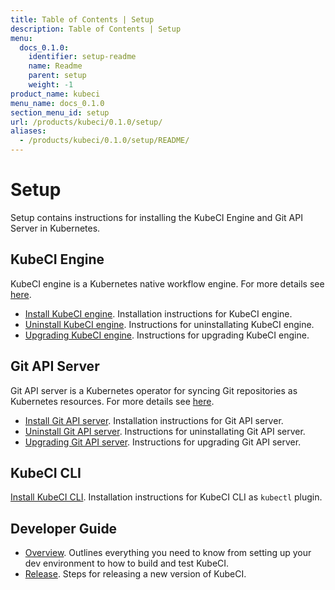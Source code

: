 ```yaml
---
title: Table of Contents | Setup
description: Table of Contents | Setup
menu:
  docs_0.1.0:
    identifier: setup-readme
    name: Readme
    parent: setup
    weight: -1
product_name: kubeci
menu_name: docs_0.1.0
section_menu_id: setup
url: /products/kubeci/0.1.0/setup/
aliases:
  - /products/kubeci/0.1.0/setup/README/
---
```


# Setup

Setup contains instructions for installing the KubeCI Engine and Git API Server in Kubernetes.

## KubeCI Engine

KubeCI engine is a Kubernetes native workflow engine. For more details see [here](/docs/concepts/engine/what-is-kubeci-engine/overview.md).

- [Install KubeCI engine](/docs/setup/engine/install.md). Installation instructions for KubeCI engine.
- [Uninstall KubeCI engine](/docs/setup/engine/uninstall.md). Instructions for uninstallating KubeCI engine.
- [Upgrading KubeCI engine](/docs/setup/engine/upgrade.md). Instructions for upgrading KubeCI engine.
  
## Git API Server

Git API server is a Kubernetes operator for syncing Git repositories as Kubernetes resources. For more details see [here](/docs/concepts/git-apiserver/what-is-git-apiserver/overview.md).

- [Install Git API server](/docs/setup/git-apiserver/install.md). Installation instructions for Git API server.
- [Uninstall Git API server](/docs/setup/git-apiserver/uninstall.md). Instructions for uninstallating Git API server.
- [Upgrading Git API server](/docs/setup/git-apiserver/upgrade.md). Instructions for upgrading Git API server.

## KubeCI CLI

[Install KubeCI CLI](/docs/setup/cli/install.md). Installation instructions for KubeCI CLI as `kubectl` plugin.
  
## Developer Guide

- [Overview](/docs/setup/developer-guide/overview.md). Outlines everything you need to know from setting up your dev environment to how to build and test KubeCI.
- [Release](/docs/setup/developer-guide/release.md). Steps for releasing a new version of KubeCI.
